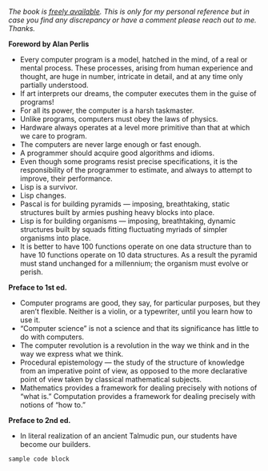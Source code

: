 _The book is [freely available](https://mitpress.mit.edu/sites/default/files/sicp/index.html).
This is only for my personal reference but in case you find any discrepancy or have a comment please reach out to me. Thanks._

**Foreword by Alan Perlis**
- Every computer program is a model, hatched in the mind, of a real or mental process. These processes, arising from human experience and thought, are huge in number, intricate in detail, and at any time only partially understood.
- If art interprets our dreams, the computer executes them in the guise of programs!
- For all its power, the computer is a harsh taskmaster.
- Unlike programs, computers must obey the laws of physics.
- Hardware always operates at a level more primitive than that at which we care to program.
- The computers are never large enough or fast enough.
- A programmer should acquire good algorithms and idioms.
- Even though some programs resist precise specifications, it is the responsibility of the programmer to estimate, and always to attempt to improve, their performance.
- Lisp is a survivor.
- Lisp changes.
- Pascal is for building pyramids — imposing, breathtaking, static structures built by armies pushing heavy blocks into place.
- Lisp is for building organisms — imposing, breathtaking, dynamic structures built by squads fitting fluctuating myriads of simpler organisms into place.
- It is better to have 100 functions operate on one data structure than to have 10 functions operate on 10 data structures. As a result the pyramid must stand unchanged for a millennium; the organism must evolve or perish.

**Preface to 1st ed.**
- Computer programs are good, they say, for particular purposes, but they aren’t flexible. Neither is a violin, or a typewriter, until you learn how to use it.
- “Computer science” is not a science and that its significance has little to do with computers.
- The computer revolution is a revolution in the way we think and in the way we express what we think.
- Procedural epistemology — the study of the structure of knowledge from an imperative point of view, as opposed to the more declarative point of view taken by classical mathematical subjects.
- Mathematics provides a framework for dealing precisely with notions of “what is.” Computation provides a framework for dealing precisely with notions of “how to.”

**Preface to 2nd ed.**
- In literal realization of an ancient Talmudic pun, our students have become our builders.



```markdown
sample code block
```
